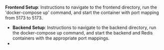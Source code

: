  **Frontend Setup**: Instructions to navigate to the frontend directory, run the 'docker-compose up' command, and start the container with port mapping from 5173 to 5173.
- **Backend Setup**: Instructions to navigate to the backend directory, run the docker-compose up command, and start the backend and Redis containers with the appropriate port mappings.
- 

